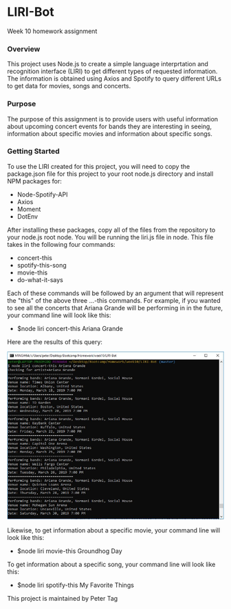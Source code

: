 # LIRI-Bot
Week 10 homework assignment
### Overview
This project uses Node.js to create a simple language interprtation and recognition interface (LIRI) to get different types of requested information. The information is obtained using Axios and Spotify to query different URLs to get data for movies, songs and concerts.

### Purpose
The purpose of this assignment is to provide users with useful information about upcoming concert events for bands they are interesting in seeing, information about specific movies and information about specific songs.

### Getting Started
To use the LIRI created for this project, you will need to copy the package.json file for this project to your root node.js directory and install NPM packages for:
* Node-Spotify-API
* Axios
* Moment
* DotEnv

After installing these packages, copy all of the files from the repository to your node.js root node. You will be running the liri.js file in node. This file takes in the following four commands:
* concert-this
* spotify-this-song
* movie-this
* do-what-it-says

Each of these commands will be followed by an argument that will represent the "this" of the above three ...-this commands. For example, if you wanted to see all the concerts that Ariana Grande will be performing in in the future, your command line will look like this:

* $node liri concert-this Ariana Grande

Here are the results of this query:

![LIRI Screenshot](images/Concert-this-ArianaGrande-screenshot.jpg)

Likewise, to get information about a specific movie, your command line will look like this:

* $node liri movie-this Groundhog Day

To get information about a specific song, your command line will look like this:

* $node liri spotify-this My Favorite Things


This project is maintained by Peter Tag
